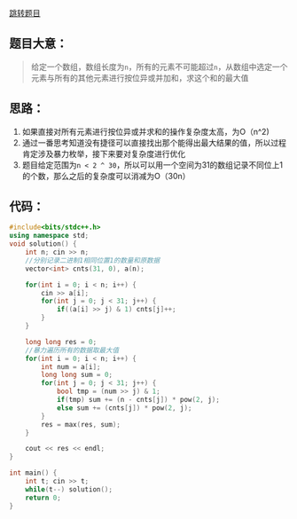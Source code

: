 [跳转题目](https://codeforces.com/contest/2094/problem/E)
## 题目大意：

> 给定一个数组，数组长度为`n`，所有的元素不可能超过`n`，从数组中选定一个元素与所有的其他元素进行按位异或并加和，求这个和的最大值

## 思路：

1. 如果直接对所有元素进行按位异或并求和的操作复杂度太高，为O（n^2)
2. 通过一番思考知道没有捷径可以直接找出那个能得出最大结果的值，所以过程肯定涉及暴力枚举，接下来要对复杂度进行优化
3. 题目给定范围为`n < 2 ^ 30`，所以可以用一个空间为31的数组记录不同位上1的个数，那么之后的复杂度可以消减为O（30n）
## 代码：

```cpp
#include<bits/stdc++.h>
using namespace std;
void solution() {
    int n; cin >> n;
    //分别记录二进制1相同位置1的数量和原数据
    vector<int> cnts(31, 0), a(n);

    for(int i = 0; i < n; i++) {
        cin >> a[i];
        for(int j = 0; j < 31; j++) {
            if((a[i] >> j) & 1) cnts[j]++;
        }
    }

    long long res = 0;
    //暴力遍历所有的数据取最大值
    for(int i = 0; i < n; i++) {
        int num = a[i];
        long long sum = 0;
        for(int j = 0; j < 31; j++) {
            bool tmp = (num >> j) & 1;
            if(tmp) sum += (n - cnts[j]) * pow(2, j);
            else sum += (cnts[j]) * pow(2, j);
        }
        res = max(res, sum);
    }

    cout << res << endl;
}

int main() {
    int t; cin >> t;
    while(t--) solution();
    return 0;
}
```